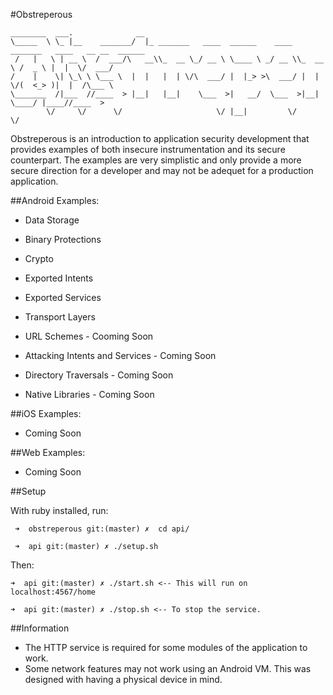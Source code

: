 #Obstreperous



    ________  ___.              __                                                                
    \_____  \ \_ |__    _______/  |_ _______   ____  ______    ____ _______   ____   __ __  ______
     /   |   \ | __ \  /  ___/\   __\\_  __ \_/ __ \ \____ \ _/ __ \\_  __ \ /  _ \ |  |  \/  ___/
    /    |    \| \_\ \ \___ \  |  |   |  | \/\  ___/ |  |_> >\  ___/ |  | \/(  <_> )|  |  /\___ \ 
    \_______  /|___  //____  > |__|   |__|    \___  >|   __/  \___  >|__|    \____/ |____//____  >
            \/     \/      \/                     \/ |__|         \/                           \/ 






Obstreperous is an introduction to application security development that provides examples of both insecure instrumentation and its secure counterpart. The examples are very simplistic and only provide a more secure direction for a developer and may not be adequet for a production application. 

##Android Examples:
* Data Storage

* Binary Protections

* Crypto

* Exported Intents

* Exported Services

* Transport Layers

* URL Schemes - Cooming Soon

* Attacking Intents and Services - Coming Soon

* Directory Traversals - Coming Soon

* Native Libraries - Coming Soon


##iOS Examples:

* Coming Soon

##Web Examples:

* Coming Soon


##Setup

With ruby installed, run:

     ➜  obstreperous git:(master) ✗  cd api/
     
     ➜  api git:(master) ✗ ./setup.sh

Then:

    ➜  api git:(master) ✗ ./start.sh <-- This will run on localhost:4567/home

    ➜  api git:(master) ✗ ./stop.sh <-- To stop the service.
    
    
##Information
 - The HTTP service is required for some modules of the application to work. 
 - Some network features may not work using an Android VM. This was designed with having a physical device in mind.
 

